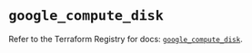 # `google_compute_disk`

Refer to the Terraform Registry for docs: [`google_compute_disk`](https://registry.terraform.io/providers/hashicorp/google/6.12.0/docs/resources/compute_disk).
